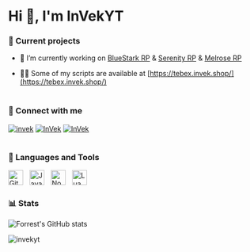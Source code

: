 # Hi 👋, I'm InVekYT

### 🚧 Current projects

- 🔭 I’m currently working on [BlueStark RP](https://discord.gg/bluestarkrp) & [Serenity RP](https://discord.gg/serenityfa) & [Melrose RP](https://discord.gg/melrose)

- 👨‍💻 Some of my scripts are available at [https://tebex.invek.shop/](https://tebex.invek.shop/)

#

### 📲 Connect with me
<p align="left">
<a href="https://www.youtube.com/channel/UCe_w2gvQmYpcojO6vy1RBfw" target="blank"><img align="center" src="https://img.shields.io/badge/SUBSCRIBE-ME?style=for-the-badge&logo=youtube&color=red" alt="invek" /></a>
<a href="https://github.com/InVekYT" target="blank"><img align="center" src="https://img.shields.io/github/followers/InVekYT?style=for-the-badge&logo=github&logoColor=white&label=Github&color=grey" alt="InVek"/></a>
<a href="https://www.twitch.tv/invekyt" target="blank"><img align="center" src="https://img.shields.io/badge/FOLLOW-ME?style=for-the-badge&logo=twitch&logoColor=white&color=purple" alt="InVek"/></a>
</p>

#

### 🧰 Languages and Tools

<img align="left" alt="Git" width="30px" style="padding-right:10px;" src="https://cdn.jsdelivr.net/gh/devicons/devicon/icons/git/git-original.svg" />
<img align="left" alt="JavaScript" width="30px" style="padding-right:10px;" src="https://cdn.jsdelivr.net/gh/devicons/devicon/icons/javascript/javascript-plain.svg" />
<img align="left" alt="NodeJS" width="30px" style="padding-right:10px;" src="https://cdn.jsdelivr.net/gh/devicons/devicon/icons/nodejs/nodejs-original.svg" />
<img align="left" alt="Lua" width="30px" style="padding-right:10px;" src="https://cdn.jsdelivr.net/gh/devicons/devicon/icons/lua/lua-original.svg" />

<br/>

#

### 📊 Stats
![Forrest's GitHub stats](https://github-readme-stats.vercel.app/api?username=InVekYT&show_icons=true&theme=radical)

<p align="left"> <img src="https://komarev.com/ghpvc/?username=invekyt&label=Profile%20views&color=0e75b6&style=flat" alt="invekyt" /> </p>

#
